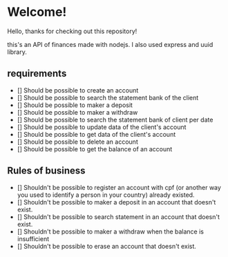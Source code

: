 # Welcome! 

Hello, thanks for checking out this repository!

this's an API of finances made with nodejs. I also used express and uuid library.

## requirements

- [] Should be possible to create an account 
- [] Should be possible to search the statement bank of the client
- [] Should be possible to maker a deposit
- [] Should be possible to maker a withdraw
- [] Should be possible to search the statement bank of client per date
- [] Should be possible to update data of the client's account 
- [] Should be possible to get data of the client's account
- [] Should be possible to delete an account
- [] Should be possible to get the balance of an account

## Rules of business

- [] Shouldn't be possible to register an account with cpf (or another way you used to identify a person in your country) already existed.
- [] Shouldn't be possible to maker a deposit in an account that doesn't exist.
- [] Shouldn't be possible to search statement in an account that doesn't exist.
- [] Shouldn't be possible to maker a withdraw when the balance is insufficient
- [] Shouldn't be possible to erase an account that doesn't exist.
